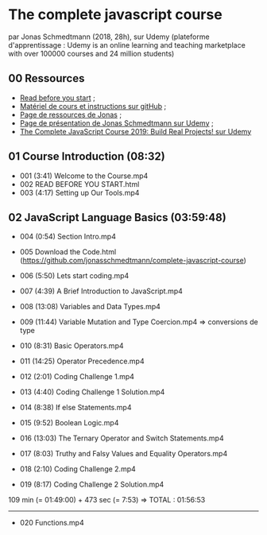 # The complete javascript course

par Jonas Schmedtmann (2018, 28h), sur Udemy (plateforme d'apprentissage : Udemy is an online learning and teaching marketplace with over 100000 courses and 24 million students)

## 00 Ressources

- [Read before you start](file:///Users/Myriam/Documents/PC/E/Myriam/HERSCours%20-c/2019-2020/JS/the-complete-javascript-course/01%20Course%20Introduction/002%20READ%20BEFORE%20YOU%20START.html) ;
- [Matériel de cours et instructions sur gitHub](https://github.com/jonasschmedtmann/complete-javascript-course) ;
- [Page de ressources de Jonas](http://codingheroes.io/resources/) ;
- [Page de présentation de Jonas Schmedtmann sur Udemy](https://www.udemy.com/user/jonasschmedtmann/) ;
- [The Complete JavaScript Course 2019: Build Real Projects! sur Udemy](https://www.udemy.com/course/the-complete-javascript-course/)

## 01 Course Introduction (08:32)

- 001 (3:41) Welcome to the Course.mp4 
- 002 READ BEFORE YOU START.html
- 003 (4:17) Setting up Our Tools.mp4 

## 02 JavaScript Language Basics (03:59:48)

- 004 (0:54) Section Intro.mp4 
- 005 Download the Code.html (https://github.com/jonasschmedtmann/complete-javascript-course)

- 006 (5:50) Lets start coding.mp4 
- 007 (4:39) A Brief Introduction to JavaScript.mp4 

- 008 (13:08) Variables and Data Types.mp4 
- 009 (11:44) Variable Mutation and Type Coercion.mp4 => conversions de type

- 010 (8:31) Basic Operators.mp4 
- 011 (14:25) Operator Precedence.mp4

- 012 (2:01) Coding Challenge 1.mp4
- 013 (4:40) Coding Challenge 1 Solution.mp4

- 014 (8:38) If  else Statements.mp4
- 015 (9:52) Boolean Logic.mp4
- 016 (13:03) The Ternary Operator and Switch Statements.mp4
- 017 (8:03) Truthy and Falsy Values and Equality Operators.mp4

- 018 (2:10) Coding Challenge 2.mp4
- 019 (8:17) Coding Challenge 2 Solution.mp4

109 min (= 01:49:00) + 473 sec (= 7:53)
=> TOTAL : 01:56:53 

*******

- 020 Functions.mp4


